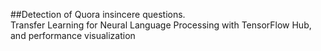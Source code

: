 ##Detection of Quora insincere questions.   
Transfer Learning for Neural Language Processing with TensorFlow Hub, and performance visualization 








